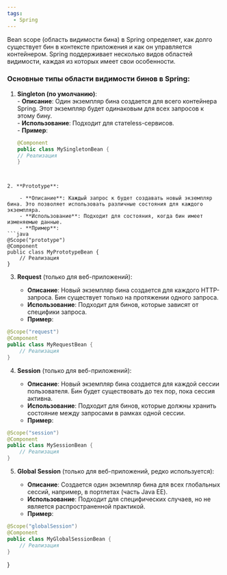 ```yaml
---
tags:
  - Spring
---
```

Bean scope (область видимости бина) в Spring определяет, как долго существует бин в контексте приложения и как он управляется контейнером. Spring поддерживает несколько видов областей видимости, каждая из которых имеет свои особенности.

### Основные типы области видимости бинов в Spring:

1. **Singleton (по умолчанию)**:  
    - **Описание**: Один экземпляр бина создается для всего контейнера Spring. Этот экземпляр будет одинаковым для всех запросов к этому бину.  
    - **Использование**: Подходит для статeless-сервисов.  
    - **Пример**:  
    ```java  
    @Component  
    public class MySingletonBean {  
    // Реализация  
    }

````
        
        
2. **Prototype**:
    
    - **Описание**: Каждый запрос к будет создавать новый экземпляр бина. Это позволяет использовать различные состояния для каждого экземпляра.
    - **Использование**: Подходит для состояния, когда бин имеет изменяемые данные.
    - **Пример**:
```java
@Scope("prototype")
@Component
public class MyPrototypeBean {
    // Реализация
}
````

3. **Request** (только для веб-приложений):
    
    - **Описание**: Новый экземпляр бина создается для каждого HTTP-запроса. Бин существует только на протяжении одного запроса.
    - **Использование**: Подходит для бинов, которые зависят от специфики запроса.
    - **Пример**:
    

```java
@Scope("request")
@Component
public class MyRequestBean {
    // Реализация
}

```

4. **Session** (только для веб-приложений):
    
    - **Описание**: Новый экземпляр бина создается для каждой сессии пользователя. Бин будет существовать до тех пор, пока сессия активна.
    - **Использование**: Подходит для бинов, которые должны хранить состояние между запросами в рамках одной сессии.
    - **Пример**:

```java
@Scope("session")
@Component
public class MySessionBean {
    // Реализация
}

```

5. **Global Session** (только для веб-приложений, редко используется):
    
    - **Описание**: Создается один экземпляр бина для всех глобальных сессий, например, в портлетах (часть Java EE).
    - **Использование**: Подходит для специфических случаев, но не является распространенной практикой.
    - **Пример**:

```java
@Scope("globalSession")
@Component
public class MyGlobalSessionBean {
    // Реализация
}
```

}
